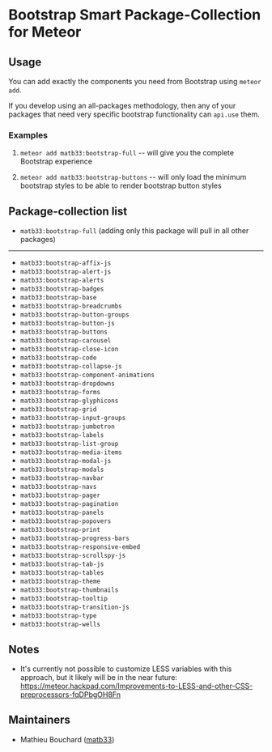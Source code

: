 # Bootstrap Smart Package-Collection for Meteor

## Usage

You can add exactly the components you need from Bootstrap using `meteor add`.

If you develop using an all-packages methodology, then any of your packages that
need very specific bootstrap functionality can `api.use` them.

### Examples

1. `meteor add matb33:bootstrap-full` -- will give you the complete Bootstrap experience

2. `meteor add matb33:bootstrap-buttons` -- will only load the minimum bootstrap styles to be able to render bootstrap button styles

## Package-collection list

- `matb33:bootstrap-full` (adding only this package will pull in all other packages)

---

- `matb33:bootstrap-affix-js`
- `matb33:bootstrap-alert-js`
- `matb33:bootstrap-alerts`
- `matb33:bootstrap-badges`
- `matb33:bootstrap-base`
- `matb33:bootstrap-breadcrumbs`
- `matb33:bootstrap-button-groups`
- `matb33:bootstrap-button-js`
- `matb33:bootstrap-buttons`
- `matb33:bootstrap-carousel`
- `matb33:bootstrap-close-icon`
- `matb33:bootstrap-code`
- `matb33:bootstrap-collapse-js`
- `matb33:bootstrap-component-animations`
- `matb33:bootstrap-dropdowns`
- `matb33:bootstrap-forms`
- `matb33:bootstrap-glyphicons`
- `matb33:bootstrap-grid`
- `matb33:bootstrap-input-groups`
- `matb33:bootstrap-jumbotron`
- `matb33:bootstrap-labels`
- `matb33:bootstrap-list-group`
- `matb33:bootstrap-media-items`
- `matb33:bootstrap-modal-js`
- `matb33:bootstrap-modals`
- `matb33:bootstrap-navbar`
- `matb33:bootstrap-navs`
- `matb33:bootstrap-pager`
- `matb33:bootstrap-pagination`
- `matb33:bootstrap-panels`
- `matb33:bootstrap-popovers`
- `matb33:bootstrap-print`
- `matb33:bootstrap-progress-bars`
- `matb33:bootstrap-responsive-embed`
- `matb33:bootstrap-scrollspy-js`
- `matb33:bootstrap-tab-js`
- `matb33:bootstrap-tables`
- `matb33:bootstrap-theme`
- `matb33:bootstrap-thumbnails`
- `matb33:bootstrap-tooltip`
- `matb33:bootstrap-transition-js`
- `matb33:bootstrap-type`
- `matb33:bootstrap-wells`

## Notes

- It's currently not possible to customize LESS variables with this approach,
but it likely will be in the near future: https://meteor.hackpad.com/Improvements-to-LESS-and-other-CSS-preprocessors-fqDPbgOH8Fn

## Maintainers

- Mathieu Bouchard ([matb33](https://github.com/matb33))